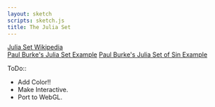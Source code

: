 ```yaml
---
layout: sketch
scripts: sketch.js
title: The Julia Set
---
```


[Julia Set Wikipedia](https://en.wikipedia.org/wiki/Julia_set)   
[Paul Burke's Julia Set Example](http://paulbourke.net/fractals/juliaset/)
[Paul Burke's Julia Set of Sin Example](http://paulbourke.net/fractals/sinjulia/)

ToDo::   

* Add Color!!
* Make Interactive.
* Port to WebGL.